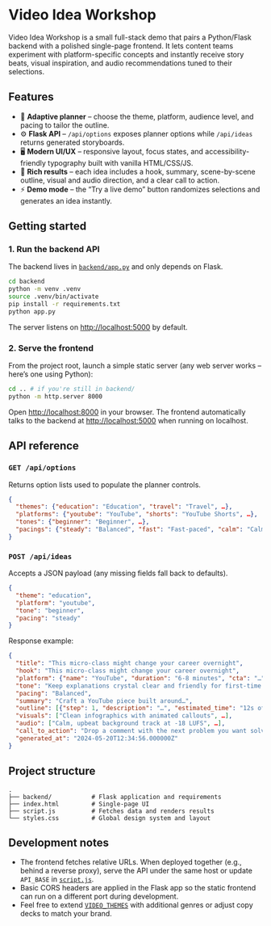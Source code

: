 # Video Idea Workshop

Video Idea Workshop is a small full-stack demo that pairs a Python/Flask backend with a polished single-page frontend. It lets
content teams experiment with platform-specific concepts and instantly receive story beats, visual inspiration, and audio
recommendations tuned to their selections.


## Features

- 🎯 **Adaptive planner** – choose the theme, platform, audience level, and pacing to tailor the outline.
- ⚙️ **Flask API** – `/api/options` exposes planner options while `/api/ideas` returns generated storyboards.
- 🖥️ **Modern UI/UX** – responsive layout, focus states, and accessibility-friendly typography built with vanilla HTML/CSS/JS.
- 🧠 **Rich results** – each idea includes a hook, summary, scene-by-scene outline, visual and audio direction, and a clear call
  to action.
- ⚡ **Demo mode** – the “Try a live demo” button randomizes selections and generates an idea instantly.

## Getting started

### 1. Run the backend API

The backend lives in [`backend/app.py`](backend/app.py) and only depends on Flask.

```bash
cd backend
python -m venv .venv
source .venv/bin/activate
pip install -r requirements.txt
python app.py
```

The server listens on <http://localhost:5000> by default.

### 2. Serve the frontend

From the project root, launch a simple static server (any web server works – here’s one using Python):

```bash
cd .. # if you're still in backend/
python -m http.server 8000
```

Open <http://localhost:8000> in your browser. The frontend automatically talks to the backend at
<http://localhost:5000> when running on localhost.

## API reference

### `GET /api/options`
Returns option lists used to populate the planner controls.

```json
{
  "themes": {"education": "Education", "travel": "Travel", …},
  "platforms": {"youtube": "YouTube", "shorts": "YouTube Shorts", …},
  "tones": {"beginner": "Beginner", …},
  "pacings": {"steady": "Balanced", "fast": "Fast-paced", "calm": "Calming"}
}
```

### `POST /api/ideas`
Accepts a JSON payload (any missing fields fall back to defaults).

```json
{
  "theme": "education",
  "platform": "youtube",
  "tone": "beginner",
  "pacing": "steady"
}
```

Response example:

```json
{
  "title": "This micro-class might change your career overnight",
  "hook": "This micro-class might change your career overnight",
  "platform": {"name": "YouTube", "duration": "6-8 minutes", "cta": "…"},
  "tone": "Keep explanations crystal clear and friendly for first-time viewers.",
  "pacing": "Balanced",
  "summary": "Craft a YouTube piece built around…",
  "outline": [{"step": 1, "description": "…", "estimated_time": "12s of the 6-8 minutes runtime"}, …],
  "visuals": ["Clean infographics with animated callouts", …],
  "audio": ["Calm, upbeat background track at -18 LUFS", …],
  "call_to_action": "Drop a comment with the next problem you want solved",
  "generated_at": "2024-05-20T12:34:56.000000Z"
}
```

## Project structure

```
.
├── backend/           # Flask application and requirements
├── index.html         # Single-page UI
├── script.js          # Fetches data and renders results
└── styles.css         # Global design system and layout
```

## Development notes

- The frontend fetches relative URLs. When deployed together (e.g., behind a reverse proxy), serve the API under the same host or
  update `API_BASE` in [`script.js`](script.js).
- Basic CORS headers are applied in the Flask app so the static frontend can run on a different port during development.
- Feel free to extend [`VIDEO_THEMES`](backend/app.py) with additional genres or adjust copy decks to match your brand.

